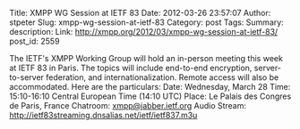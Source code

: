 Title: XMPP WG Session at IETF 83
Date: 2012-03-26 23:57:07
Author: stpeter
Slug: xmpp-wg-session-at-ietf-83
Category: post
Tags: 
Summary: description:
Link: http://xmpp.org/2012/03/xmpp-wg-session-at-ietf-83/
post_id: 2559


The IETF's XMPP Working Group will hold an in-person meeting this week at IETF 83 in Paris. The topics will include end-to-end encryption, server-to-server federation, and internationalization. Remote access will also be accommodated. Here are the particulars: Date: Wednesday, March 28 Time: 15:10-16:10 Central European Time (14:10 UTC) Place: Le Palais des Congres de Paris, France Chatroom: xmpp@jabber.ietf.org Audio Stream: http://ietf83streaming.dnsalias.net/ietf/ietf837.m3u
